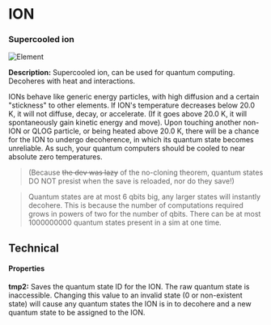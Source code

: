 # ION
### Supercooled ion

![Element](https://i.imgur.com/5tvjm4Y.gif)

**Description:**  Supercooled ion, can be used for quantum computing. Decoheres with heat and interactions.

IONs behave like generic energy particles, with high diffusion and a certain "stickness" to other elements. If ION's temperature decreases below 20.0 K, it will not diffuse, decay, or accelerate. (If it goes above 20.0 K, it will spontaneously gain kinetic energy and move). Upon touching another non-ION or QLOG particle, or being heated above 20.0 K, there will be a chance for the ION to undergo decoherence, in which its quantum state becomes unreliable. As such, your quantum computers should be cooled to near absolute zero temperatures.

> (Because ~~the dev was lazy~~ of the no-cloning theorem, quantum states DO NOT presist when the save is reloaded, nor do they save!)

> Quantum states are at most 6 qbits big, any larger states will instantly decohere. This is because the number of computations required grows in powers of two for the number of qbits. There can be at most 1000000000 quantum states present in a sim at one time.

## Technical
#### Properties
**tmp2:** Saves the quantum state ID for the ION. The raw quantum state is inaccessible. Changing this value to an invalid state (0 or non-existent state) will cause any quantum states the ION is in to decohere and a new quantum state to be assigned to the ION.
